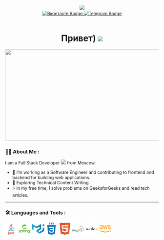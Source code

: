 <div id="header" align="center">
<img src="https://media.giphy.com/media/j2S5c02Qgj2VqzoY9P/giphy.gif" width="100">
</div>

<div id="badges" align = "center">
<a href="https://vk.com/alex_ataman_83">
<img src="https://shields.io./badge/VK-Вконтакте-blue" alt="Вконтакте Badge"/>
</a>
<a href="https://t.me/Alex_Ataman_83">
<img src="https://shields.io./badge/Tg-Telegram-blue" alt="Telegram Badge"/>
</a>
</div>


<div id="viewprof" align="center">
<img src="https://komarev.com/ghpvc/?username=AntonAtamanAlex&style=flat-square&color=blue" alt=""/>
</div>

<div id="heythere"align="center">
<h1>
Привет)
<img src="https://media.giphy.com/media/hvRJCLFzcasrR4ia7z/giphy.gif" width="30px">
</h1>
</div>

<div align="center">
<img src="https://media.giphy.com/media/vrxxqQbyRxYi6scCjT/giphy.gif"
width="600" height="300&">
</div>


### :man_technologist: About Me :

I am a Full Stack Developer <img src="https://media.giphy.com/media/WUlplcMpOCEmTGBtBW/giphy.gif"
width="30"> from Moscow.

- :telescope: I’m working as a Software Engineer and contributing
to frontend and backend for building web applications.
- :seedling: Exploring Technical Content Writing.
- :zap: In my free time, I solve problems on GeeksforGeeks and
read tech articles.





---
### :hammer_and_wrench: Languages and Tools :

<div>
<img src="https://github.com/devicons/devicon/blob/master/icons/java/java-original-wordmark.svg" title="Java"
alt="Java" width="40" height="40"/>
  <img src="https://github.com/devicons/devicon/blob/master/icons/spring/spring-original-wordmark.svg"
title="Spring" alt="Spring" width="40" height="40"/>
  <img src="https://github.com/devicons/devicon/blob/master/icons/materialui/materialui-original.svg"
title="Material UI" alt="Material UI" width="40" height="40"/>
<img src="https://github.com/devicons/devicon/blob/master/icons/css3/css3-plain-wordmark.svg" title="CSS3"
alt="CSS" width="40" height="40"/>
  <img src="https://github.com/devicons/devicon/blob/master/icons/html5/html5-original.svg" title="HTML5"
alt="HTML" width="40" height="40"/>
<img src="https://github.com/devicons/devicon/blob/master/icons/mysql/mysql-original-wordmark.svg" title="MySQL"
alt="MySQL" width="40" height="40"/>
  <img src="https://github.com/devicons/devicon/blob/master/icons/nodejs/nodejs-original-wordmark.svg"
title="NodeJS" alt="NodeJS" width="40" height="40"/>
  <img src="https://github.com/devicons/devicon/blob/master/icons/amazonwebservices/amazonwebservices-plain-wordmark.svg" 
     title="AWS" alt="AWS" width="40" height="40"/>
</div>
